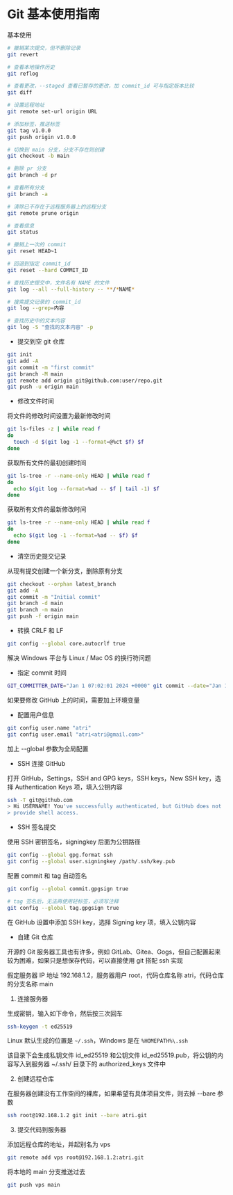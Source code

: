 # Git 基本使用指南

基本使用

```sh
# 撤销某次提交，但不删除记录
git revert

# 查看本地操作历史
git reflog

# 查看更改，--staged 查看已暂存的更改，加 commit_id 可与指定版本比较
git diff

# 设置远程地址
git remote set-url origin URL

# 添加标签，推送标签
git tag v1.0.0
git push origin v1.0.0

# 切换到 main 分支，分支不存在则创建
git checkout -b main

# 删除 pr 分支
git branch -d pr

# 查看所有分支
git branch -a

# 清除已不存在于远程服务器上的远程分支
git remote prune origin

# 查看信息
git status

# 撤销上一次的 commit
git reset HEAD~1

# 回退到指定 commit_id
git reset --hard COMMIT_ID

# 查找历史提交中，文件名有 NAME 的文件
git log --all --full-history -- **/*NAME*

# 搜索提交记录的 commit_id
git log --grep=内容

# 查找历史中的文本内容
git log -S "查找的文本内容" -p
```

- 提交到空 git 仓库

```sh
git init
git add -A
git commit -m "first commit"
git branch -M main
git remote add origin git@github.com:user/repo.git
git push -u origin main
```

- 修改文件时间

将文件的修改时间设置为最新修改时间

```sh
git ls-files -z | while read f
do
  touch -d $(git log -1 --format=@%ct $f) $f
done
```

获取所有文件的最初创建时间

```sh
git ls-tree -r --name-only HEAD | while read f
do
  echo $(git log --format=%ad -- $f | tail -1) $f
done
```

获取所有文件的最新修改时间

```sh
git ls-tree -r --name-only HEAD | while read f
do
  echo $(git log -1 --format=%ad -- $f) $f
done
```

- 清空历史提交记录

从现有提交创建一个新分支，删除原有分支

```sh
git checkout --orphan latest_branch
git add -A
git commit -m "Initial commit"
git branch -d main
git branch -m main
git push -f origin main
```

- 转换 CRLF 和 LF

```sh
git config --global core.autocrlf true
```

解决 Windows 平台与 Linux / Mac OS 的换行符问题

- 指定 commit 时间

```sh
GIT_COMMITTER_DATE="Jan 1 07:02:01 2024 +0000" git commit --date="Jan 1 07:02:01 2024 +0000" -m "Initial commit"
```

如果要修改 GitHub 上的时间，需要加上环境变量

- 配置用户信息

```sh
git config user.name "atri"
git config user.email "atri<atri@gmail.com>"
```

加上 --global 参数为全局配置

- SSH 连接 GitHub

打开 GitHub，Settings，SSH and GPG keys，SSH keys，New SSH key，选择 Authentication Keys 项，填入公钥内容

```sh
ssh -T git@github.com
> Hi USERNAME! You've successfully authenticated, but GitHub does not
> provide shell access.
```

- SSH 签名提交

使用 SSH 密钥签名，signingkey 后面为公钥路径

```sh
git config --global gpg.format ssh
git config --global user.signingkey /path/.ssh/key.pub
```

配置 commit 和 tag 自动签名

```sh
git config --global commit.gpgsign true

# tag 签名后，无法再使用轻标签，必须写注释
git config --global tag.gpgsign true
```

在 GitHub 设置中添加 SSH key，选择 Signing key 项，填入公钥内容

- 自建 Git 仓库

开源的 Git 服务器工具也有许多，例如 GitLab、Gitea、Gogs，但自己配置起来较为困难，如果只是想保存代码，可以直接使用 git 搭配 ssh 实现

假定服务器 IP 地址 192.168.1.2，服务器用户 root，代码仓库名称 atri，代码仓库的分支名称 main

1. 连接服务器

生成密钥，输入如下命令，然后按三次回车

```sh
ssh-keygen -t ed25519
```

Linux 默认生成的位置是 `~/.ssh`，Windows 是在 `%HOMEPATH%\.ssh`

该目录下会生成私钥文件 id_ed25519 和公钥文件 id_ed25519.pub，将公钥的内容写入到服务器 ~/.ssh/ 目录下的 authorized_keys 文件中

2. 创建远程仓库

在服务器创建没有工作空间的裸库，如果希望有具体项目文件，则去掉 --bare 参数

```sh
ssh root@192.168.1.2 git init --bare atri.git
```

3. 提交代码到服务器

添加远程仓库的地址，并起别名为 vps

```sh
git remote add vps root@192.168.1.2:atri.git
```

将本地的 main 分支推送过去

```sh
git push vps main
```
